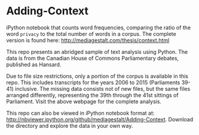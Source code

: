 # Adding-Context

iPython notebook that counts word frequencies, comparing the ratio of the word `privacy` to the total number of words in a corpus. The complete version is found here: http://mediagestalt.com/thesis/context.html

This repo presents an abridged sample of text analysis using Python. The data is from the Canadian House of Commons Parliamentary debates, published as Hansard.

Due to file size restrictions, only a portion of the corpus is available in this repo. This includes transcripts for the years 2006 to 2015 (Parliaments 39-41) inclusive. The missing data consists not of new files, but the same files arranged differently, representing the 39th through the 41st sittings of Parliament. Visit the above webpage for the complete analysis.

This repo can also be viewed in iPython notebook format at: http://nbviewer.ipython.org/github/mediagestalt/Adding-Context. Download the directory and explore the data in your own way.
